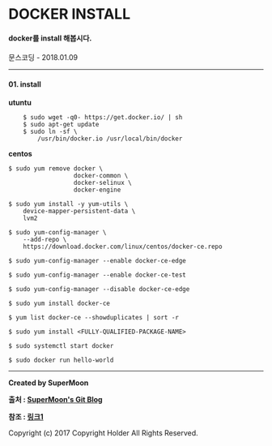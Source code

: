 # DOCKER INSTALL

#### docker를 install 해봅시다.

<div class="pull-right"> 문스코딩 - 2018.01.09 </div>

---

#### 01. install

**utuntu**
```
    $ sudo wget -q0- https://get.docker.io/ | sh
    $ sudo apt-get update
    $ sudo ln -sf \
        /usr/bin/docker.io /usr/local/bin/docker
```

**centos**
```
$ sudo yum remove docker \
                  docker-common \
                  docker-selinux \
                  docker-engine
```

```
$ sudo yum install -y yum-utils \
    device-mapper-persistent-data \
    lvm2
```

```
$ sudo yum-config-manager \
    --add-repo \
    https://download.docker.com/linux/centos/docker-ce.repo
```

```
$ sudo yum-config-manager --enable docker-ce-edge
```

```
$ sudo yum-config-manager --enable docker-ce-test
```

```
$ sudo yum-config-manager --disable docker-ce-edge
```

```
$ sudo yum install docker-ce
```

```
$ yum list docker-ce --showduplicates | sort -r
```

```
$ sudo yum install <FULLY-QUALIFIED-PACKAGE-NAME>
```

```
$ sudo systemctl start docker
```

```
$ sudo docker run hello-world   
```

---

**Created by SuperMoon**

**출처 : [SuperMoon's Git Blog](https://github.com/jm921106)**

**참조 : [링크1]()**

Copyright (c) 2017 Copyright Holder All Rights Reserved.
